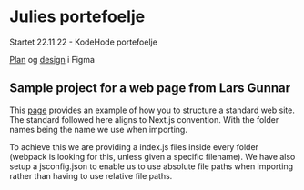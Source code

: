 # Julies portefoelje

Startet 22.11.22 - KodeHode portefoelje

[Plan](https://www.figma.com/file/v4gK0629BeAs4ZYR9qWkMY/Portfolio-Figjam?t=ih0VjeodijxVxGuA-6) og [design](https://www.figma.com/file/9COiMGMksWkuDFNPAX2EdX/Portfolio?t=ih0VjeodijxVxGuA-6) i Figma

## Sample project for a web page from Lars Gunnar

This [page](https://github.com/LarsGKodehode/react-example-simple-website) provides an example of how you to structure a standard web site. The standard followed here aligns to Next.js convention. With the folder names being the name we use when importing.

To achieve this we are providing a index.js files inside every folder (webpack is looking for this, unless given a specific filename). We have also setup a jsconfig.json to enable us to use absolute file paths when importing rather than having to use relative file paths.

